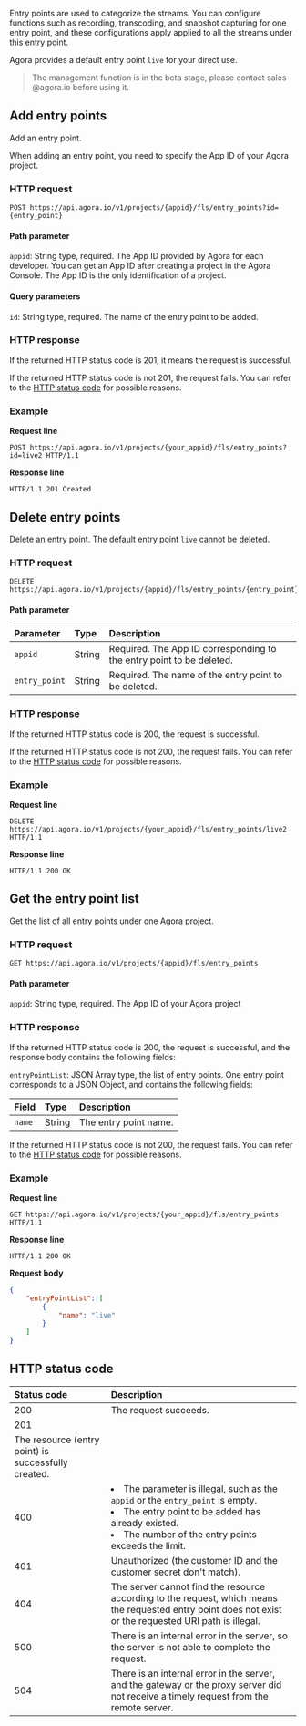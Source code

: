Entry points are used to categorize the streams. You can configure functions such as recording, transcoding, and snapshot capturing for one entry point, and these configurations apply applied to all the streams under this entry point.

Agora provides a default entry point `live` for your direct use.

> The management function is in the beta stage, please contact sales @agora.io before using it.

## Add entry points

Add an entry point.

When adding an entry point, you need to specify the App ID of your Agora project.

### HTTP request

```http
POST https://api.agora.io/v1/projects/{appid}/fls/entry_points?id={entry_point}
```

#### Path parameter

`appid`: String type, required. The App ID provided by Agora for each developer. You can get an App ID after creating a project in the Agora Console. The App ID is the only identification of a project.

#### Query parameters

`id`: String type, required. The name of the entry point to be added.

### HTTP response

If the returned HTTP status code is 201, it means the request is successful.

If the returned HTTP status code is not 201, the request fails. You can refer to the [HTTP status code]( #http-code) for possible reasons.

### Example

**Request line**

```http
POST https://api.agora.io/v1/projects/{your_appid}/fls/entry_points?id=live2 HTTP/1.1
```

**Response line**

```http
HTTP/1.1 201 Created
```

## Delete entry points

Delete an entry point. The default entry point `live` cannot be deleted.

### HTTP request

```http
DELETE https://api.agora.io/v1/projects/{appid}/fls/entry_points/{entry_point}
```

#### Path parameter

| Parameter | Type | Description |
|:------|:------|:------|
| `appid` | String | Required. The App ID corresponding to the entry point to be deleted. |
| `entry_point` | String | Required. The name of the entry point to be deleted. |

### HTTP response

If the returned HTTP status code is 200, the request is successful.

If the returned HTTP status code is not 200, the request fails. You can refer to the [HTTP status code]( #http-code) for possible reasons.

### Example

**Request line**

```http
DELETE https://api.agora.io/v1/projects/{your_appid}/fls/entry_points/live2 HTTP/1.1
```

**Response line**

```http
HTTP/1.1 200 OK
```

## Get the entry point list

Get the list of all entry points under one Agora project.

### HTTP request

```http
GET https://api.agora.io/v1/projects/{appid}/fls/entry_points
```

#### Path parameter

`appid`: String type, required. The App ID of your Agora project

### HTTP response

If the returned HTTP status code is 200, the request is successful, and the response body contains the following fields:

`entryPointList`: JSON Array type, the list of entry points. One entry point corresponds to a JSON Object, and contains the following fields:

| Field | Type | Description |
|:------|:------|:------|
| `name` | String | The entry point name. |

If the returned HTTP status code is not 200, the request fails. You can refer to the [HTTP status code]( #http-code) for possible reasons.

### Example

**Request line**

```http
GET https://api.agora.io/v1/projects/{your_appid}/fls/entry_points HTTP/1.1
```

**Response line**

```http
HTTP/1.1 200 OK
```

**Request body**

```json
{
    "entryPointList": [
        {
            "name": "live"
        }
    ]
}
```

<a name="http-code"></a>
## HTTP status code

| Status code | Description |
| :----- | :----------------------------------------------------------- |
| 200 | The request succeeds. |
| 201
 | The resource (entry point) is successfully created. |
| 400 | <li>The parameter is illegal, such as the `appid` or the `entry_point` is empty.</li><li>The entry point to be added has already existed.</li><li>The number of the entry points exceeds the limit.</li> |
| 401 | Unauthorized (the customer ID and the customer secret don't match). |
| 404 | The server cannot find the resource according to the request, which means the requested entry point does not exist or the requested URI path is illegal. |
| 500 | There is an internal error in the server, so the server is not able to complete the request. |
| 504 | There is an internal error in the server, and the gateway or the proxy server did not receive a timely request from the remote server. |